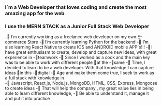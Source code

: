 ### I´m a Web Developer that loves coding and create the most amazing app for the web
### I use the MERN STACK as a Junior Full Stack Web Developer


 -🌱 I’m currently working as a freelance web developer on my own E-commerce Store
 -🌱 I’m currently learning Python  for the backend
 -🌱 I’m also learning React Native to create IOS and ANDROID mobile APP´s!!!
 -🌱I have great enthusiasm to create, develop and capture new ideas, with great experience in 
 -🌱teamwork 
-🌱 Since I worked as a cook and the main key was to be able to work with different people 🌱at the   -🌱same 
-🌱 Time, I decided to learn to be a web developer. With that knowledge I can capture ideas 🌱in this -🌱digital 
-🌱 Age and make them come true, I seek to work as a full stack with knowledge in  
-🌱 Javascript, React.js, Node.js, MongoDB, HTML, CSS, Express, Mongoose to create ideas 
-🌱 That will help  the company , my great value lies in being able to learn different knowledge, 
-🌱 Be able to understand it, manage it and put it into practice
